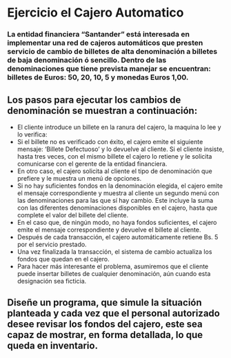 # Ejercicio el Cajero Automatico
### La entidad financiera “Santander” está interesada en implementar una red de cajeros automáticos que presten servicio de cambio de billetes de alta denominación a billetes de baja denominación ó sencillo. Dentro de las denominaciones que tiene prevista manejar se encuentran: billetes de Euros: 50, 20, 10, 5 y monedas Euros 1,00.
## Los pasos para ejecutar los cambios de denominación se muestran a continuación:
- El cliente introduce un billete en la ranura del cajero, la maquina lo lee y lo verifica:
-	Si el billete no es verificado con éxito, el cajero emite el siguiente mensaje: ‘Billete Defectuoso’ y lo devuelve al cliente. Si el cliente insiste, hasta tres veces, con el mismo billete el cajero lo retiene y le solicita comunicarse con el gerente de la entidad financiera.
-	En otro caso, el cajero solicita al cliente el tipo de denominación que prefiere y le muestra un menú de opciones.
-	Si no hay suficientes fondos en la denominación elegida, el cajero emite el mensaje correspondiente y muestra al cliente un segundo menú con las denominaciones para las que sí hay cambio. Este incluye la suma con las diferentes denominaciones disponibles en el cajero, hasta que complete el valor del billete del cliente.
-	En el caso que, de ningún modo, no haya fondos suficientes, el cajero emite el mensaje correspondiente y devuelve el billete al cliente.
-	Después de cada transacción, el cajero automáticamente retiene Bs. 5 por el servicio prestado. 
-	Una vez finalizada la transacción, el sistema de cambio actualiza los fondos que quedan en el cajero. 
-	Para hacer más interesante el problema, asumiremos que el cliente puede insertar billetes de cualquier denominación, aún cuando esta designación sea ficticia.
## Diseñe un programa, que simule la situación planteada y cada vez que el personal autorizado desee revisar los fondos del cajero, este sea capaz de mostrar, en forma detallada, lo que queda en inventario.


